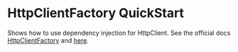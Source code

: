 # HttpClientFactory QuickStart
Shows how to use dependency injection for HttpClient.
See the official docs [HttpClientFactory](https://docs.microsoft.com/en-us/dotnet/standard/microservices-architecture/implement-resilient-applications/use-httpclientfactory-to-implement-resilient-http-requests)
and [here](https://docs.microsoft.com/en-us/aspnet/core/fundamentals/http-requests?view=aspnetcore-2.2).